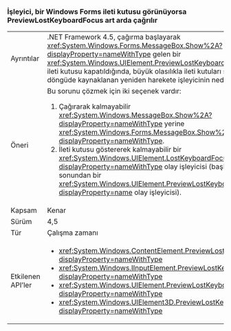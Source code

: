 ### <a name="previewlostkeyboardfocus-is-called-repeatedly-if-its-handler-shows-a-windows-forms-message-box"></a>İşleyici, bir Windows Forms ileti kutusu görünüyorsa PreviewLostKeyboardFocus art arda çağrılır

|   |   |
|---|---|
|Ayrıntılar|.NET Framework 4.5, çağırma başlayarak <xref:System.Windows.Forms.MessageBox.Show%2A?displayProperty=nameWithType> gelen bir <xref:System.Windows.UIElement.PreviewLostKeyboardFocus> işleyici ileti kutusu kapatıldığında, büyük olasılıkla ileti kutuları sonsuz bir döngüde kaynaklanan yeniden harekete işleyicinin neden olur.|
|Öneri|Bu sorunu çözmek için iki seçenek vardır:<ol><li>Çağırarak kalmayabilir <xref:System.Windows.MessageBox.Show%2A?displayProperty=nameWithType> yerine <xref:System.Windows.Forms.MessageBox.Show%2A?displayProperty=nameWithType>.</li><li>İleti kutusu göstererek kalmayabilir bir <xref:System.Windows.UIElement.LostKeyboardFocus?displayProperty=nameWithType> olay işleyicisi (başlangıcı yerine sonundan bir <xref:System.Windows.UIElement.PreviewLostKeyboardFocus?displayProperty=name> olay işleyicisi).</li></ol>|
|Kapsam|Kenar|
|Sürüm|4,5|
|Tür|Çalışma zamanı|
|Etkilenen API’ler|<ul><li><xref:System.Windows.ContentElement.PreviewLostKeyboardFocus?displayProperty=nameWithType></li><li><xref:System.Windows.IInputElement.PreviewLostKeyboardFocus?displayProperty=nameWithType></li><li><xref:System.Windows.UIElement.PreviewLostKeyboardFocus?displayProperty=nameWithType></li><li><xref:System.Windows.UIElement3D.PreviewLostKeyboardFocus?displayProperty=nameWithType></li></ul>|

